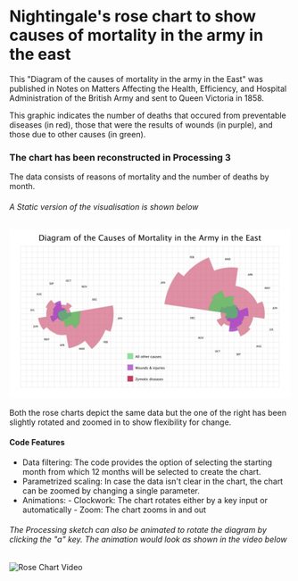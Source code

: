 # Nightingale's rose chart to show causes of mortality in the army in the east

This "Diagram of the causes of mortality in the army in the East" was published in Notes on Matters Affecting the Health, Efficiency, and Hospital Administration of the British Army and sent to Queen Victoria in 1858.

This graphic indicates the number of deaths that occured from preventable diseases (in red), those that were the results of wounds (in purple), and those due to other causes (in green).

### The chart has been reconstructed in Processing 3
The data consists of reasons of mortality and the number of deaths by month.

###### A Static version of the visualisation is shown below
![Rose Chart Static Image](https://github.com/amittal-tcd/TCD-work/blob/master/Data%20Visualization/Nightingale's%20Rose%20Chart%20of%20Causes%20of%20Mortality/Nightangale's%20Rose.JPG)

Both the rose charts depict the same data but the one of the right has been slightly rotated and zoomed in to show flexibility for change.

#### Code Features
- Data filtering: The code provides the option of selecting the starting month from which 12 months will be selected to create the chart.
- Parametrized scaling: In case the data isn't clear in the chart, the chart can be zoomed by changing a single parameter.
- Animations:
        - Clockwork: The chart rotates either by a key input or automatically
        - Zoom: The chart zooms in and out

###### The Processing sketch can also be animated to rotate the diagram by clicking the "a" key. The animation would look as shown in the video below
![Rose Chart Video](https://www.youtube.com/watch?v=dpMYmpjY65c)
